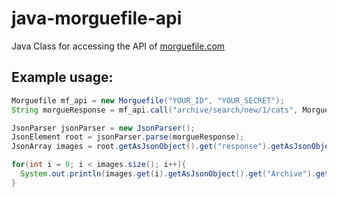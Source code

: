 java-morguefile-api
===================

Java Class for accessing the API of [morguefile.com](https://www.morguefile.com)

## Example usage: ##

```java
Morguefile mf_api = new Morguefile("YOUR_ID", "YOUR_SECRET");
String morgueResponse = mf_api.call("archive/search/new/1/cats", Morguefile.MF_API_JSON);

JsonParser jsonParser = new JsonParser();
JsonElement root = jsonParser.parse(morgueResponse);
JsonArray images = root.getAsJsonObject().get("response").getAsJsonObject().get("doc").getAsJsonArray();

for(int i = 0; i < images.size(); i++){
  System.out.println(images.get(i).getAsJsonObject().get("Archive").getAsJsonObject().get("file_path_small").getAsString());
}
```
